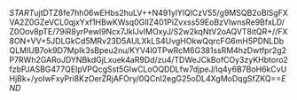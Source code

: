 $START$ujtDTZ8fe7hh06wEHbs2huLV++N491ylYlQlCzV55/g9MSQB2oBlSgFXVA2Z0GZeVCL0qjxYxf1HBwKWsq0GIIZ401PiZvxss59EoBzVlwnsRe9BfxLD/Z0Oov8pTE/79iR8yrPewI9Ncx7JklJvIMOxyJ/S2w2kqNtV2oAQVT8itQR+//FX8ON+VV+5JDLGkCd5MRv23D5AULXkLS4UvgHOkwQqrcFG6mH5PDNLDbQLMIUB7ok9D7MpIk3sBpeu2nu/KYV4I0TPwRcM6G381ssRM4hzDwtfpr2g2P7RWh2GARoJDYNBkdGjLxuek4aR9Dd/zu4/TDWeJCkBofCOy3zyKHbtoro2fzbPJASBG477QEIpVPQcgSst5GlwCLoOQDDLfw7djpeJ/Iq4y6B7BoH6kCvUHjBk+/yoIwFxyPri8KzOerZRjAFOry/0QCnl2egG25oDL4XgMoDqgSfZKQ==$END$